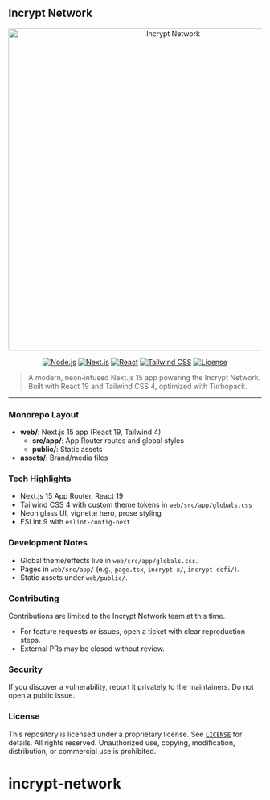 ## Incrypt Network

<p align="center">
  <img src="https://i.ibb.co/G3vX7YkS/incrypt-network-logo.png" alt="Incrypt Network" width="640" />
</p>

<p align="center">
  <a href="https://nodejs.org/en"><img alt="Node.js" src="https://img.shields.io/badge/Node-18%2B-339933?logo=node.js&logoColor=white"></a>
  <a href="https://nextjs.org/"><img alt="Next.js" src="https://img.shields.io/badge/Next.js-15.5.2-000000?logo=nextdotjs&logoColor=white"></a>
  <a href="https://react.dev/"><img alt="React" src="https://img.shields.io/badge/React-19.1.0-61DAFB?logo=react&logoColor=black"></a>
  <a href="https://tailwindcss.com/"><img alt="Tailwind CSS" src="https://img.shields.io/badge/Tailwind%20CSS-4.0-38B2AC?logo=tailwindcss&logoColor=white"></a>
  <a href="#license"><img alt="License" src="https://img.shields.io/badge/License-Proprietary-critical"></a>
</p>

> A modern, neon‑infused Next.js 15 app powering the Incrypt Network. Built with React 19 and Tailwind CSS 4, optimized with Turbopack.

---

### Monorepo Layout

- **web/**: Next.js 15 app (React 19, Tailwind 4)
  - **src/app/**: App Router routes and global styles
  - **public/**: Static assets
- **assets/**: Brand/media files

### Tech Highlights

- Next.js 15 App Router, React 19
- Tailwind CSS 4 with custom theme tokens in `web/src/app/globals.css`
- Neon glass UI, vignette hero, prose styling
- ESLint 9 with `eslint-config-next`

### Development Notes

- Global theme/effects live in `web/src/app/globals.css`.
- Pages in `web/src/app/` (e.g., `page.tsx`, `incrypt-x/`, `incrypt-defi/`).
- Static assets under `web/public/`.

### Contributing

Contributions are limited to the Incrypt Network team at this time.

- For feature requests or issues, open a ticket with clear reproduction steps.
- External PRs may be closed without review.

### Security

If you discover a vulnerability, report it privately to the maintainers. Do not open a public issue.

### License

This repository is licensed under a proprietary license. See [`LICENSE`](./LICENSE) for details. All rights reserved. Unauthorized use, copying, modification, distribution, or commercial use is prohibited.
# incrypt-network
